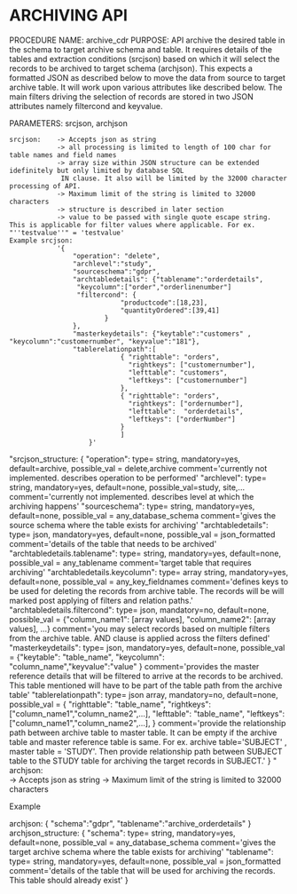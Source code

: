 # ARCHIVING API

PROCEDURE NAME: archive_cdr
PURPOSE: API archive the desired table in the schema to target archive schema and table. It requires details of the tables and extraction conditions (srcjson) 
		 based on which it will select the records to be archived to target schema (archjson). This expects a formatted JSON as described below to move the data 
		 from source to target archive table. It will work upon various attributes like described below. The main filters driving the selection of records are 
		 stored in two JSON attributes namely filtercond and keyvalue.

PARAMETERS: srcjson, archjson

	srcjson:    -> Accepts json as string
			    -> all processing is limited to length of 100 char for table names and field names 
			    -> array size within JSON structure can be extended idefinitely but only limited by database SQL 
			  	 IN clause. It also will be limited by the 32000 character processing of API.
			    -> Maximum limit of the string is limited to 32000 characters
			    -> structure is described in later section
			    -> value to be passed with single quote escape string. This is applicable for filter values where applicable. For ex. "''testvalue''" = 'testvalue'
	Example srcjson:
				'{
					"operation": "delete",
                    "archlevel":"study",
					"sourceschema":"gdpr",
                    "archtabledetails": {"tablename":"orderdetails",
					 "keycolumn":["order","orderlinenumber"]
					 "filtercond": {
								"productcode":[18,23],
								"quantityOrdered":[39,41]
							} 
					}, 
					"masterkeydetails": {"keytable":"customers" , "keycolumn":"customernumber", "keyvalue":"181"}, 
					"tablerelationpath":[
								{ "righttable": "orders",
								  "rightkeys": ["customernumber"], 
								  "lefttable": "customers",
								  "leftkeys": ["customernumber"]
								},
								{ "righttable": "orders", 
								  "rightkeys": ["ordernumber"], 
								  "lefttable":  "orderdetails",
								  "leftkeys": ["orderNumber"]
								}    
							    ]
						}'

"srcjson_structure: {
			"operation": 	type= string,
					mandatory=yes,
					default=archive,
					possible_val = delete,archive
					comment='currently not implemented. describes operation to be performed'
			"archlevel": 	type= string, 
					mandatory=yes, 
					default=none, 
					possible_val=study, site,...
					comment='currently not implemented. describes level at which the archiving happens'
			"sourceschema": type= string, 
					mandatory=yes, 
					default=none, 
					possible_val = any_database_schema
					comment='gives the source schema where the table exists for archiving'
	 	   "archtabledetails": 	type= json, 
					mandatory=yes,
					default=none,
					possible_val = json_formatted
					comment='details of the table that needs to be archived'
  	"archtabledetails.tablename": 	type= string, 
					mandatory=yes,
					default=none,
					possible_val = any_tablename
					comment='target table that requires archiving'
  	"archtabledetails.keycolumn":   type= array string, 
					mandatory=yes,
					default=none,
					possible_val = any_key_fieldnames
					comment='defines keys to be used for deleting the records from archive table. The records will be will marked post applying of filters and relation paths.'
	"archtabledetails.filtercond":  type= json, 
					mandatory=no,
					default=none,
					possible_val = {"column_name1": [array values], "column_name2": [array values], ...}
					comment='you may select records based on multiple filters from the archive table. AND 
										 clause is applied across the filters defined'
		"masterkeydetails": 	type= json, 
					mandatory=yes,
					default=none,
					possible_val = {"keytable": "table_name", "keycolumn": "column_name","keyvalue":"value" }
					comment='provides the master reference details that will be filtered to arrive at the records to 
				 be archived. This table mentioned will have to be part of the table path from the archive table'
		"tablerelationpath":	type= json array, 
					mandatory=no,
					default=none,
					possible_val = {  "righttable": "table_name",
									   "rightkeys": ["column_name1","column_name2",...], 
									   "lefttable": "table_name",
									   "leftkeys": ["column_name1","column_name2",...], 
									}
					 comment='provide the relationship path between archive table to master table. It can be empty if the archive table and master reference table is same. For ex. archive table='SUBJECT' , master table = 'STUDY'. Then provide relationship path between SUBJECT table to the STUDY table for archiving the target records in SUBJECT.'
							}
"
archjson:  
	   -> Accepts json as string
	   -> Maximum limit of the string is limited to 32000 characters

Example

archjson:      {
				"schema":"gdpr",
				"tablename":"archive_orderdetails"
				}
archjson_structure: {
		"schema": 	type= string, 
				mandatory=yes, 
				default=none, 
				possible_val = any_database_schema
				comment='gives the target archive schema where the table exists for archiving'
		"tablename":	type= string, 
				mandatory=yes,
				default=none,
				possible_val = json_formatted
				comment='details of the table that will be used for archiving the records. This table should already 
				exist'
		    }


